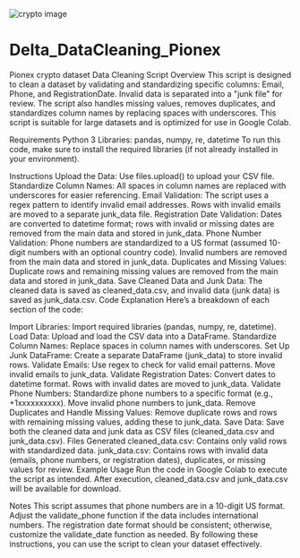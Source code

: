 ![crypto image](https://github.com/user-attachments/assets/5b9395a1-e09e-4faf-a079-5ec158ef23bc)


# Delta_DataCleaning_Pionex
Pionex crypto dataset
Data Cleaning Script
Overview
This script is designed to clean a dataset by validating and standardizing specific columns: Email, Phone, and RegistrationDate. Invalid data is separated into a "junk file" for review. The script also handles missing values, removes duplicates, and standardizes column names by replacing spaces with underscores. This script is suitable for large datasets and is optimized for use in Google Colab.

Requirements
Python 3
Libraries: pandas, numpy, re, datetime
To run this code, make sure to install the required libraries (if not already installed in your environment).

Instructions
Upload the Data: Use files.upload() to upload your CSV file.
Standardize Column Names: All spaces in column names are replaced with underscores for easier referencing.
Email Validation: The script uses a regex pattern to identify invalid email addresses. Rows with invalid emails are moved to a separate junk_data file.
Registration Date Validation: Dates are converted to datetime format; rows with invalid or missing dates are removed from the main data and stored in junk_data.
Phone Number Validation: Phone numbers are standardized to a US format (assumed 10-digit numbers with an optional country code). Invalid numbers are removed from the main data and stored in junk_data.
Duplicates and Missing Values: Duplicate rows and remaining missing values are removed from the main data and stored in junk_data.
Save Cleaned Data and Junk Data: The cleaned data is saved as cleaned_data.csv, and invalid data (junk data) is saved as junk_data.csv.
Code Explanation
Here’s a breakdown of each section of the code:

Import Libraries: Import required libraries (pandas, numpy, re, datetime).
Load Data: Upload and load the CSV data into a DataFrame.
Standardize Column Names: Replace spaces in column names with underscores.
Set Up Junk DataFrame: Create a separate DataFrame (junk_data) to store invalid rows.
Validate Emails: Use regex to check for valid email patterns. Move invalid emails to junk_data.
Validate Registration Dates: Convert dates to datetime format. Rows with invalid dates are moved to junk_data.
Validate Phone Numbers: Standardize phone numbers to a specific format (e.g., +1xxxxxxxxxx). Move invalid phone numbers to junk_data.
Remove Duplicates and Handle Missing Values: Remove duplicate rows and rows with remaining missing values, adding these to junk_data.
Save Data: Save both the cleaned data and junk data as CSV files (cleaned_data.csv and junk_data.csv).
Files Generated
cleaned_data.csv: Contains only valid rows with standardized data.
junk_data.csv: Contains rows with invalid data (emails, phone numbers, or registration dates), duplicates, or missing values for review.
Example Usage
Run the code in Google Colab to execute the script as intended. After execution, cleaned_data.csv and junk_data.csv will be available for download.

Notes
This script assumes that phone numbers are in a 10-digit US format. Adjust the validate_phone function if the data includes international numbers.
The registration date format should be consistent; otherwise, customize the validate_date function as needed.
By following these instructions, you can use the script to clean your dataset effectively.
